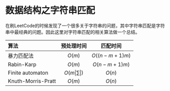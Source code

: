 # 数据结构之字符串匹配

在刷LeetCode的时候发现了一个很多关于字符串的问题，其中字符串匹配是字符串中最经典的问题。因此这里对字符串匹配的相关算法做一个总结。

算法|预处理时间|匹配时间
:---|:--:|:---:
暴力匹配法|$O(m)$|$O((n-m+1)m)$
Rabin-Karp|$O(m)$|$O(n-m+1)m)$
Finite automaton|$O(m\|\sum\|)$|$O(n)$
Knuth-Morris-Pratt|$O(m)$|$O(n)$

## 